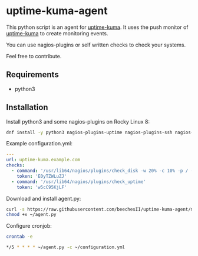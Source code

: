 # uptime-kuma-agent

This python script is an agent for [uptime-kuma](https://github.com/louislam/uptime-kuma). It uses the push monitor of [uptime-kuma](https://github.com/louislam/uptime-kuma) to create monitoring events.

You can use nagios-plugins or self written checks to check your systems.

Feel free to contribute.

## Requirements

* python3

## Installation

Install python3 and some nagios-plugins on Rocky Linux 8:

```bash
dnf install -y python3 nagios-plugins-uptime nagios-plugins-ssh nagios-plugins-disk nagios-plugins-load nagios-plugins-log nagios-plugins-users nagios-plugins-procs
```

Example configuration.yml:
```yaml
---
url: uptime-kuma.example.com
checks:
  - command: '/usr/lib64/nagios/plugins/check_disk -w 20% -c 10% -p / -p /home -p /var -p /var/log'
    token: 'E0yTZWLuZJ'
  - command: '/usr/lib64/nagios/plugins/check_uptime'
    token: 'w5cC95KjLF'
```

Download and install agent.py:
```bash
curl -s https://raw.githubusercontent.com/beechesII/uptime-kuma-agent/main/agent.py -o ~/agent.py
chmod +x ~/agent.py
```

Configure cronjob:
```bash
crontab -e

*/5 * * * * ~/agent.py -c ~/configuration.yml
```
